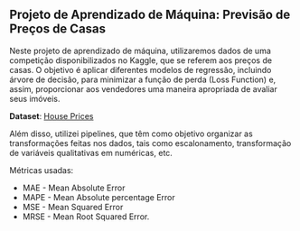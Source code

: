 ## Projeto de Aprendizado de Máquina: Previsão de Preços de Casas

Neste projeto de aprendizado de máquina, utilizaremos dados de uma competição disponibilizados no Kaggle, que se referem aos preços de casas. O objetivo é aplicar diferentes modelos de regressão, incluindo árvore de decisão, para minimizar a função de perda (Loss Function) e, assim, proporcionar aos vendedores uma maneira apropriada de avaliar seus imóveis.

**Dataset**: [House Prices](https://www.kaggle.com/competitions/house-prices-advanced-regression-techniques/overview)

Além disso, utilizei pipelines, que têm como objetivo organizar as transformações feitas nos dados, tais como escalonamento, transformação de variáveis qualitativas em numéricas, etc.

Métricas usadas:

- MAE - Mean Absolute Error <br>
- MAPE - Mean Absolute percentage Error <br>
- MSE - Mean Squared Error <br>
- MRSE - Mean Root Squared Error. <br>
